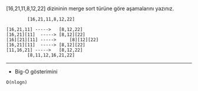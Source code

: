 [16,21,11,8,12,22] dizininin merge sort türüne göre aşamalarını yazınız.


```
		[16,21,11,8,12,22]
     
[16,21,11] ----->	[8,12,22]
[16,21][11]  ----->	[8,12][22]
[16][21][11] ----->		[8][12][22]
[16,21][11]  ----->	[8,12][22]
[11,16,21] ----->	[8,12,22]
		[8,11,12,16,21,22]
```

___





* Big-O gösterimini 

```
O(nlogn)
```